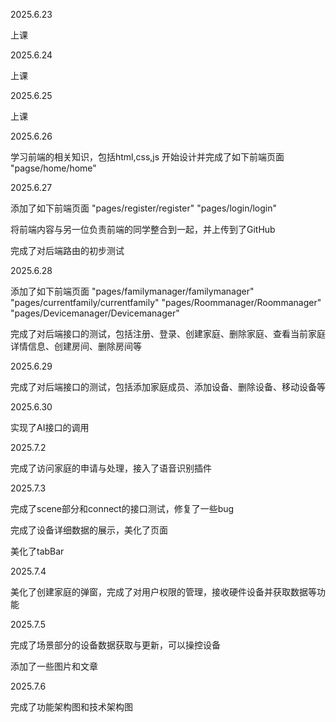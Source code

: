 2025.6.23

上课

2025.6.24

上课

2025.6.25

上课

2025.6.26

学习前端的相关知识，包括html,css,js
开始设计并完成了如下前端页面
"pagse/home/home"

2025.6.27

添加了如下前端页面
"pages/register/register"
"pages/login/login"

将前端内容与另一位负责前端的同学整合到一起，并上传到了GitHub

完成了对后端路由的初步测试

2025.6.28

添加了如下前端页面
"pages/familymanager/familymanager"
"pages/currentfamily/currentfamily"
"pages/Roommanager/Roommanager"
"pages/Devicemanager/Devicemanager"

完成了对后端接口的测试，包括注册、登录、创建家庭、删除家庭、查看当前家庭详情信息、创建房间、删除房间等

2025.6.29

完成了对后端接口的测试，包括添加家庭成员、添加设备、删除设备、移动设备等

2025.6.30

实现了AI接口的调用

2025.7.2

完成了访问家庭的申请与处理，接入了语音识别插件

2025.7.3

完成了scene部分和connect的接口测试，修复了一些bug

完成了设备详细数据的展示，美化了页面

美化了tabBar

2025.7.4

美化了创建家庭的弹窗，完成了对用户权限的管理，接收硬件设备并获取数据等功能

2025.7.5

完成了场景部分的设备数据获取与更新，可以操控设备

添加了一些图片和文章

2025.7.6

完成了功能架构图和技术架构图